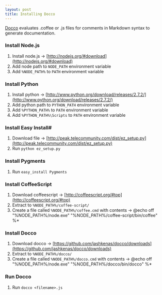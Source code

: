 ```yaml
---
layout: post
title: Installing Docco
---
```


[Docco](http://jashkenas.github.com/docco/) evaluates .coffee or .js files for comments in Markdown syntax to generate documentation.

### Install Node.js

1. Install node.js -> [http://nodejs.org/#download](http://nodejs.org/#download)
2. Add node path to `NODE_PATH` environment variable
3. Add `%NODE_PATH%` to `PATH` environment variable


### Install Python

1. Install python -> [http://www.python.org/download/releases/2.7.2/](http://www.python.org/download/releases/2.7.2/)
2. Add python path to `PYTHON_PATH` environment variable
3. Add `%PYTHON_PATH%` to `PATH` environment variable
4. Add `%PYTHON_PATH%\Scripts` to `PATH` environment variable


### Install Easy Install#

1. Download file -> [http://peak.telecommunity.com/dist/ez_setup.py](http://peak.telecommunity.com/dist/ez_setup.py)
2. Run `python ez_setup.py`


### Install Pygments

1. Run `easy_install Pygments`


### Install CoffeeScript

1. Download coffeescript -> [http://coffeescript.org/#top](http://coffeescript.org/#top)
2. Extract to `%NODE_PATH%/coffee-script/`
3. Create a file called `%NODE_PATH%/coffee.cmd` with contents ->
    @echo off
    "%NODE_PATH%/node.exe" "%NODE_PATH%/coffee-script/bin/coffee" %*


### Install Docco

1. Download docco -> [https://github.com/jashkenas/docco/downloads](https://github.com/jashkenas/docco/downloads)
2. Extract to `%NODE_PATH%/docco/`
3. Create a file called `%NODE_PATH%/docco.cmd` with contents ->
    @echo off
    "%NODE_PATH%/node.exe" "%NODE_PATH%/docco/bin/docco" %*


### Run Docco

1. Run `docco <filename>.js`